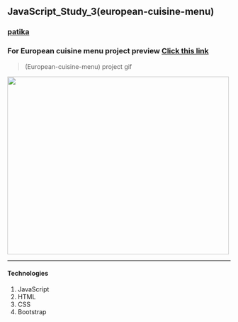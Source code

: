 ## JavaScript_Study_3(european-cuisine-menu)
### [patika](https://academy.patika.dev/tr/profile)
### For European cuisine menu project preview [Click  this link](https://kaderergin.github.io/JavaScript/Javascript_Study_3/) 

> (European-cuisine-menu) project gif



<img src="img/european_menu.gif"  width="500ox" height="400px">
<hr>

#### Technologies
1. JavaScript
1. HTML
1. CSS
1. Bootstrap
